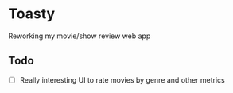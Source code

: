 # Toasty

Reworking my movie/show review web app

## Todo

- [ ] Really interesting UI to rate movies by genre and other metrics
